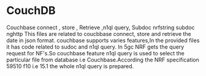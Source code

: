 # CouchDB
Couchbase connect , store , Retrieve ,n1ql query, Subdoc nrfstring subdoc nghttp
This files are related to coucbbase connect, store and retrieve the date in json format.
couchbase supports varies features,In the provided files it has code related to sudoc and n1ql query.
In 5gc NRF gets the query request for NF's.So couchbase feature n1ql query is used to select the particular file from database i.e Couchbase.According the NRF specification 59510 f10 i.e 15.1 the whole n1ql query is prepared.  
